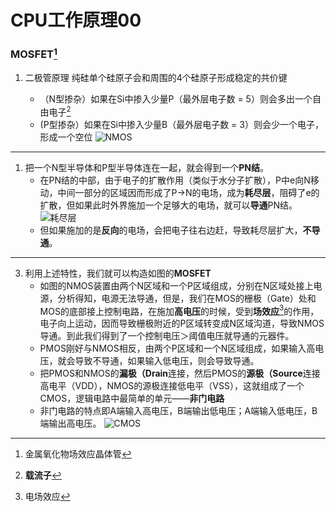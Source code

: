 # CPU工作原理00

### MOSFET[^1]

1. 二极管原理
纯硅单个硅原子会和周围的4个硅原子形成稳定的共价键

    - （N型掺杂）如果在Si中掺入少量P（最外层电子数 = 5）则会多出一个自由电子[^2]
    -  (P型掺杂）如果在Si中掺入少量B（最外层电子数 = 3）则会少一个电子，形成一个空位
![NMOS](/NMOS.png)
  ---
1. 把一个N型半导体和P型半导体连在一起，就会得到一个**PN结**。
   - 在PN结的中部，由于电子的扩散作用（类似于水分子扩散），P中e向N移动，中间一部分的区域因而形成了P->N的电场，成为**耗尽层**，阻碍了e的扩散，但如果此时外界施加一个足够大的电场，就可以**导通**PN结。
  ![耗尽层](/%E8%80%97%E5%B0%BD%E5%B1%82.png)
   - 但如果施加的是**反向**的电场，会把电子往右边赶，导致耗尽层扩大，**不导通**。
  ---
3. 利用上述特性，我们就可以构造如图的**MOSFET**
   - 如图的NMOS装置由两个N区域和一个P区域组成，分别在N区域处接上电源，分析得知，电源无法导通，但是，我们在MOS的栅极（Gate）处和MOS的底部接上控制电路，在施加**高电压**的时候，受到**场效应**[^3]的作用，电子向上运动，因而导致栅极附近的P区域转变成N区域沟道，导致NMOS导通。到此我们得到了一个控制电压＞阈值电压就导通的元器件。
   - PMOS刚好与NMOS相反，由两个P区域和一个N区域组成，如果输入高电压，就会导致不导通，如果输入低电压，则会导致导通。
   - 把PMOS和NMOS的**漏极（Drain**连接，然后PMOS的**源极（Source**连接高电平（VDD），NMOS的源极连接低电平（VSS），这就组成了一个CMOS，逻辑电路中最简单的单元——**非门电路**
   - 非门电路的特点即A端输入高电压，B端输出低电压；A端输入低电压，B端输出高电压。
  ![CMOS](/%E9%9D%9E%E9%97%A8%E7%94%B5%E8%B7%AF.png)






[^1]:金属氧化物场效应晶体管
[^2]:**载流子**
[^3]:电场效应